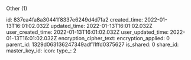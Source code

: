Other (1)

id: 837ea4fa8a30441f8337e6249d4d7fa2
created_time: 2022-01-13T16:01:02.032Z
updated_time: 2022-01-13T16:01:02.032Z
user_created_time: 2022-01-13T16:01:02.032Z
user_updated_time: 2022-01-13T16:01:02.032Z
encryption_cipher_text: 
encryption_applied: 0
parent_id: 1329d063136247349adf11ffd0375627
is_shared: 0
share_id: 
master_key_id: 
icon: 
type_: 2